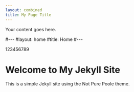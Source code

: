 ```yaml
---
layout: combined
title: My Page Title
---
```

Your content goes here.

#---
#layout: home
#title: Home
#---

123456789

# Welcome to My Jekyll Site

This is a simple Jekyll site using the Not Pure Poole theme.
